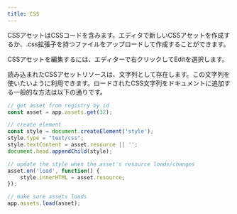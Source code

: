 ```yaml
---
title: CSS
---
```


CSSアセットはCSSコードを含みます。エディタで新しいCSSアセットを作成するか、.css拡張子を持つファイルをアップロードして作成することができます。

CSSアセットを編集するには、エディターで右クリックしてEditを選択します。

読み込まれたCSSアセットリソースは、文字列として存在します。この文字列を使いたいように利用できます。ロードされたCSS文字列をドキュメントに追加する一般的な方法は以下の通りです。

```javascript
// get asset from registry by id
const asset = app.assets.get(32);

// create element
const style = document.createElement('style');
style.type = "text/css";
style.textContent = asset.resource || '';
document.head.appendChild(style);

// update the style when the asset's resource loads/changes
asset.on('load', function() {
    style.innerHTML = asset.resource;
});

// make sure assets loads
app.assets.load(asset);
```
